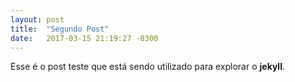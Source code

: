 ```yaml
---
layout: post
title:  "Segundo Post"
date:   2017-03-15 21:19:27 -0300
---
```

Esse é o post teste que está sendo utilizado para explorar o **jekyll**.

